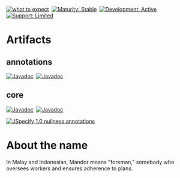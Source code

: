 [![](https://img.shields.io/badge/what%20to%20expect%20➞-purple "what to expect")](https://www.donmccurdy.com/2023/07/03/expectations-in-open-source/)&ensp;[![](https://img.shields.io/badge/maturity-experimental-yellow "Maturity: Stable")](https://www.donmccurdy.com/2023/07/03/expectations-in-open-source/#maturity)&ensp;[![](https://img.shields.io/badge/development-active-blue "Development: Active")](https://www.donmccurdy.com/2023/07/03/expectations-in-open-source/#development)&ensp;[![](https://img.shields.io/badge/support-limited-yellow "Support: Limited")](https://www.donmccurdy.com/2023/07/03/expectations-in-open-source/#support)


# Artifacts


## annotations

[![](https://maven-badges.herokuapp.com/maven-central/dev.bannmann.mandor/annotations/badge.svg "Javadoc")](https://maven-badges.herokuapp.com/maven-central/dev.bannmann.mandor/annotations)&ensp;[![](https://javadoc.io/badge2/dev.bannmann.mandor/annotations/javadoc.svg "Javadoc")](https://javadoc.io/doc/dev.bannmann.mandor/annotations)


## core

[![](https://maven-badges.herokuapp.com/maven-central/dev.bannmann.mandor/core/badge.svg "Javadoc")](https://maven-badges.herokuapp.com/maven-central/dev.bannmann.mandor/core)&ensp;[![](https://javadoc.io/badge2/dev.bannmann.mandor/core/javadoc.svg "Javadoc")](https://javadoc.io/doc/dev.bannmann.mandor/core)

[![](https://img.shields.io/badge/nullness_annotations-JSpecify_1.0-darkgreen "JSpecify 1.0 nullness annotations")](https://jspecify.dev/)


# About the name

In Malay and Indonesian, Mandor means "foreman," somebody who oversees workers and ensures adherence to plans.
